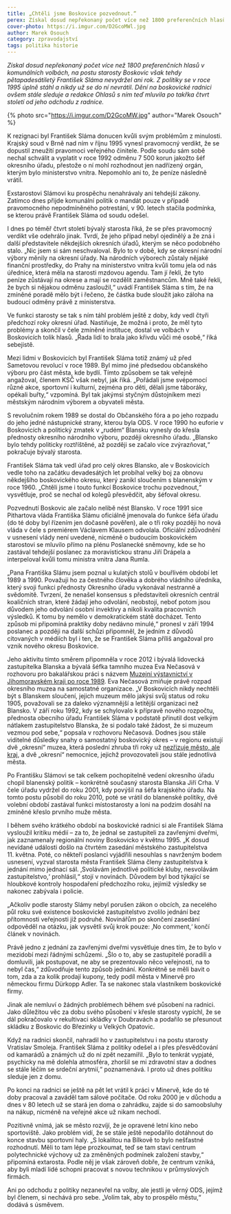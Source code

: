 ```yaml
---
title: „Chtěli jsme Boskovice pozvednout.“
perex: Získal dosud nepřekonaný počet více než 1800 preferenčních hlasů v komunálních volbách, na postu starosty Boskovic však tehdy pětapadesátiletý František Sláma nevydržel ani rok. Z politiky se v roce 1995 úplně stáhl a nikdy už se do ní nevrátil.
cover-photo: https://i.imgur.com/D2GcoMWl.jpg
author: Marek Osouch
category: zpravodajství
tags: politika historie
---
```


*Získal dosud nepřekonaný počet více než 1800 preferenčních hlasů v komunálních volbách, na postu starosty Boskovic však tehdy pětapadesátiletý František Sláma nevydržel ani rok. Z politiky se v roce 1995 úplně stáhl a nikdy už se do ní nevrátil. Dění na boskovické radnici ovšem stále sleduje a redakce Ohlasů s ním teď mluvila po takřka čtvrt století od jeho odchodu z radnice.*

{% photo src="https://i.imgur.com/D2GcoMW.jpg" author="Marek Osouch" %}

K rezignaci byl František Sláma donucen kvůli svým problémům z minulosti. Krajský soud v Brně nad ním v říjnu 1995 vynesl pravomocný verdikt, že se dopustil zneužití pravomoci veřejného činitele. Podle soudu sám sobě nechal schválit a vyplatit v roce 1992 odměnu 7 500 korun jakožto šéf okresního úřadu, přestože o ní mohl rozhodnout jen nadřízený orgán, kterým bylo ministerstvo vnitra. Nepomohlo ani to, že peníze následně vrátil.

Exstarostovi Slámovi ku prospěchu nenahrávaly ani tehdejší zákony. Zatímco dnes přijde komunální politik o mandát pouze v případě pravomocného nepodmíněného potrestání, v 90. letech stačila podmínka, se kterou právě František Sláma od soudu odešel.

I dnes po téměř čtvrt století bývalý starosta říká, že se přes pravomocný verdikt vše odehrálo jinak. Tvrdí, že jeho případ nebyl ojedinělý a že zná i další představitele někdejších okresních úřadů, kterým se něco podobného stalo. „Nic jsem si sám neschvaloval. Bylo to v době, kdy se okresní národní výbory měnily na okresní úřady. Na národních výborech zůstaly nějaké finanční prostředky, do Prahy na ministerstvo vnitra kvůli tomu jela od nás úřednice, která měla na starosti mzdovou agendu. Tam jí řekli, že tyto peníze zůstávají na okrese a mají se rozdělit zaměstnancům. Mně také řekli, že bych si nějakou odměnu zasloužil,“ uvádí František Sláma s tím, že na zmíněné poradě mělo být i řečeno, že částka bude sloužit jako záloha na budoucí odměny právě z ministerstva.

Ve funkci starosty se tak s ním táhl problém ještě z doby, kdy vedl čtyři předchozí roky okresní úřad. Nastiňuje, že možná i proto, že měl tyto problémy a skončil v čele zmíněné instituce, dostal ve volbách v Boskovicích tolik hlasů. „Řada lidí to brala jako křivdu vůči mé osobě,“ říká sebejistě.

Mezi lidmi v Boskovicích byl František Sláma totiž známý už před Sametovou revolucí v roce 1989. Byl mimo jiné předsedou občanského výboru pro část města, kde bydlí. Tímto způsobem se tak veřejně angažoval, členem KSČ však nebyl, jak říká. „Pořádali jsme svépomocí různé akce, sportovní i kulturní, zejména pro děti, dělali jsme táboráky, opékali buřty,“ vzpomíná. Byl tak jakýmsi styčným důstojníkem mezi městským národním výborem a obyvateli města.

S revolučním rokem 1989 se dostal do Občanského fóra a po jeho rozpadu do jeho jedné nástupnické strany, kterou byla ODS. V roce 1990 ho euforie v Boskovicích a politický zmatek v „rudém“ Blansku vynesly do křesla přednosty okresního národního výboru, později okresního úřadu. „Blansko bylo tehdy politicky roztříštěné, až později se začalo více zvýrazňovat,“ pokračuje bývalý starosta.

František Sláma tak vedl úřad pro celý okres Blansko, ale v Boskovicích vedle toho na začátku devadesátých let probíhal velký boj za obnovu někdejšího boskovického okresu, který zanikl sloučením s blanenským v roce 1960. „Chtěli jsme i touto funkcí Boskovice trochu pozvednout,“ vysvětluje, proč se nechal od kolegů přesvědčit, aby šéfoval okresu.

Pozvednutí Boskovic ale začalo nelibě nést Blansko. V roce 1991 sice Pithartova vláda Františka Slámu oficiálně jmenovala do funkce šéfa úřadu (do té doby byl řízením jen dočasně pověřen), ale o tři roky později ho nová vláda v čele s premiérem Václavem Klausem odvolala. Oficiální zdůvodnění v usnesení vlády není uvedené, nicméně o budoucím boskovickém starostovi se mluvilo přímo na plénu Poslanecké sněmovny, kde se ho zastával tehdejší poslanec za moravistickou stranu Jiří Drápela a interpeloval kvůli tomu ministra vnitra Jana Rumla.

„Pana Františka Slámu jsem poznal u kulatých stolů v bouřlivém období let 1989 a 1990. Považuji ho za čestného člověka a dobrého vládního úředníka, který svoji funkci přednosty Okresního úřadu vykonával nestranně a svědomitě. Tvrzení, že nenašel konsensus s představiteli okresních centrál koaličních stran, které žádají jeho odvolání, neobstojí, neboť potom jsou důvodem jeho odvolání osobní invektivy a nikoli kvalita pracovních výsledků. K tomu by nemělo v demokratickém státě docházet. Tento způsob mi připomíná praktiky doby nedávno minulé,“ pronesl v září 1994 poslanec a později na další schůzi připomněl, že jedním z důvodů citovaných v médiích byl i ten, že se František Sláma příliš angažoval pro vznik nového okresu Boskovice.

Jeho aktivitu tímto směrem připomněla v roce 2012 i bývalá lidovecká zastupitelka Blanska a bývalá šéfka tamního muzea Eva Nečasová v rozhovoru pro bakalářskou práci s názvem [Muzejní výstavnictví v Jihomoravském kraji po roce 1989](https://is.muni.cz/th/341977/ff_b_a2/?lang=en). Eva Nečasová zmiňuje právě rozpad okresního muzea na samostatné organizace. „V Boskovicích nikdy nechtěli být s Blanskem sloučení, jejich muzeum mělo jakýsi svůj status od roku 1905, považovali se za daleko významnější a letitější organizaci než Blansko. V září roku 1992, kdy se schylovalo k přípravě nového rozpočtu, přednosta obecního úřadu František Sláma v podstatě přinutil dost velkým nátlakem zastupitelstvo Blanska, že si podalo také žádost, že si muzeum vezmou pod sebe,“ popsala v rozhovoru Nečasová. Dodnes jsou stále viditelné důsledky snahy o samostatný boskovický okres – v regionu existují dvě „okresní“ muzea, která poslední zhruba tři roky už [nezřizuje město, ale kraj](https://ohlasy.info/clanky/2015/05/muzeum-na-kraj.html), a dvě „okresní“ nemocnice, jejichž provozovateli jsou stále jednotlivá města.

Po Františku Slámovi se tak celkem pochopitelně vedení okresního úřadu chopil blanenský politik – konkrétně současný starosta Blanska Jiří Crha. V čele úřadu vydržel do roku 2001, kdy povýšil na šéfa krajského úřadu. Na tomto postu působil do roku 2010, poté se vrátil do blanenské politiky, dvě volební období zastával funkci místostarosty a loni na podzim dosáhl na zmíněné křeslo prvního muže města.

I během svého krátkého období na boskovické radnici si ale František Sláma vysloužil kritiku médií – za to, že jednal se zastupiteli za zavřenými dveřmi, jak zaznamenaly regionální noviny Boskovicko v květnu 1995. „K dosud nevídané události došlo na čtvrtém zasedání městského zastupitelstva 11. května. Poté, co někteří poslanci vyjádřili nesouhlas s navrženým bodem usnesení, vyzval starosta města František Sláma členy zastupitelstva k jednání mimo jednací sál. ‚Svolávám jednotlivé politické kluby, nesvolávám zastupitelstvo,‘ prohlásil,“ stojí v novinách. Důvodem byl bod týkající se hloubkové kontroly hospodaření předchozího roku, jejímiž výsledky se nakonec zabývala i policie.

„Ačkoliv podle starosty Slámy nebyl porušen zákon o obcích, za necelého půl roku své existence boskovické zastupitelstvo zvolilo jednání bez přítomnosti veřejnosti již podruhé. Novinářům po skončení zasedání odpověděl na otázku, jak vysvětlí svůj krok pouze: ‚No comment,‘ končí článek v novinách.

Právě jedno z jednání za zavřenými dveřmi vysvětluje dnes tím, že to bylo v mezidobí mezi řádnými schůzemi. „Šlo o to, aby se zastupitelé poradili a domluvili, jak postupovat, ne aby se prezentovalo něco veřejnosti, na to nebyl čas,“ zdůvodňuje tento způsob jednání. Konkrétně se měli bavit o tom, zda a za kolik prodají kupony, tedy podíl města v Minervě pro německou firmu Dürkopp Adler. Ta se nakonec stala vlastníkem boskovické firmy.

Jinak ale nemluví o žádných problémech během své působení na radnici. Jako důležitou věc za dobu svého působení v křesle starosty vypíchl, že se dál pokračovalo v rekultivaci skládky v Doubravách a podařilo se přesunout skládku z Boskovic do Březinky u Velkých Opatovic.

Když na radnici skončil, nahradil ho v zastupitelstvu i na postu starosty Vratislav Smoleja. František Sláma z politiky odešel a i přes přesvědčování od kamarádů a známých už do ní zpět nezamířil. „Bylo to tenkrát vypjaté, psychicky na mě dolehla atmosféra, zhoršil se mi zdravotní stav a dodnes se stále léčím se srdeční arytmií,“ poznamenává. I proto už dnes politiku sleduje jen z domu.

Po konci na radnici se ještě na pět let vrátil k práci v Minervě, kde do té doby pracoval a zaváděl tam sálové počítače. Od roku 2000 je v důchodu a dnes v 80 letech už se stará jen doma o zahrádku, zajde si do samoobsluhy na nákup, nicméně na veřejné akce už nikam nechodí.

Pozitivně vnímá, jak se město rozvíjí, že je opravené letní kino nebo sportoviště. Jako problém vidí, že se stále ještě nepodařilo dotáhnout do konce stavbu sportovní haly. „S lokalitou na Bílkově to bylo nešťastné rozhodnutí. Měli to tam lépe prozkoumat, teď se tam staví centrum polytechnické výchovy už za změněných podmínek založení stavby,“ připomíná extarosta. Podle něj je však zároveň dobře, že centrum vzniká, aby byli mladí lidé schopni pracovat s novou technikou v průmyslových firmách.

Ani po odchodu z politiky nezanevřel na volby, ale jestli je věrný ODS, jejímž byl členem, si nechává pro sebe. „Volím tak, aby to prospělo městu,“ dodává s úsměvem.
